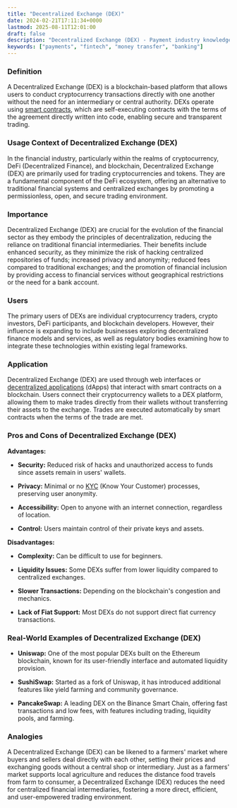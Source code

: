 ```yaml
---
title: "Decentralized Exchange (DEX)"
date: 2024-02-21T17:11:34+0000
lastmod: 2025-08-11T12:01:00
draft: false
description: "Decentralized Exchange (DEX) - Payment industry knowledge and insights"
keywords: ["payments", "fintech", "money transfer", "banking"]
---
```


### Definition

A Decentralized Exchange (DEX) is a blockchain-based platform that allows users to conduct cryptocurrency transactions directly with one another without the need for an intermediary or central authority. DEXs operate using [smart contracts](https://faisalkhanllc.xyz/resources/payments-wiki/s/smart-contract/), which are self-executing contracts with the terms of the agreement directly written into code, enabling secure and transparent trading.

### Usage Context of Decentralized Exchange (DEX)

In the financial industry, particularly within the realms of cryptocurrency, DeFi (Decentralized Finance), and blockchain, Decentralized Exchange (DEX) are primarily used for trading cryptocurrencies and tokens. They are a fundamental component of the DeFi ecosystem, offering an alternative to traditional financial systems and centralized exchanges by promoting a permissionless, open, and secure trading environment.

### Importance

Decentralized Exchange (DEX) are crucial for the evolution of the financial sector as they embody the principles of decentralization, reducing the reliance on traditional financial intermediaries. Their benefits include enhanced security, as they minimize the risk of hacking centralized repositories of funds; increased privacy and anonymity; reduced fees compared to traditional exchanges; and the promotion of financial inclusion by providing access to financial services without geographical restrictions or the need for a bank account.

### Users

The primary users of DEXs are individual cryptocurrency traders, crypto investors, DeFi participants, and blockchain developers. However, their influence is expanding to include businesses exploring decentralized finance models and services, as well as regulatory bodies examining how to integrate these technologies within existing legal frameworks.

### Application

Decentralized Exchange (DEX) are used through web interfaces or [decentralized applications](https://faisalkhanllc.xyz/resources/payments-wiki/d/decentralized-applications-dapps/) (dApps) that interact with smart contracts on a blockchain. Users connect their cryptocurrency wallets to a DEX platform, allowing them to make trades directly from their wallets without transferring their assets to the exchange. Trades are executed automatically by smart contracts when the terms of the trade are met.

### Pros and Cons of Decentralized Exchange (DEX)

**Advantages:**

- **Security:** Reduced risk of hacks and unauthorized access to funds since assets remain in users' wallets.

- **Privacy:** Minimal or no [KYC](https://faisalkhanllc.xyz/resources/payments-wiki/k/know-your-customer-kyc/) (Know Your Customer) processes, preserving user anonymity.

- **Accessibility:** Open to anyone with an internet connection, regardless of location.

- **Control:** Users maintain control of their private keys and assets.

**Disadvantages:**

- **Complexity:** Can be difficult to use for beginners.

- **Liquidity Issues:** Some DEXs suffer from lower liquidity compared to centralized exchanges.

- **Slower Transactions:** Depending on the blockchain's congestion and mechanics.

- **Lack of Fiat Support:** Most DEXs do not support direct fiat currency transactions.

### Real-World Examples of Decentralized Exchange (DEX)

- **Uniswap:** One of the most popular DEXs built on the Ethereum blockchain, known for its user-friendly interface and automated liquidity provision.

- **SushiSwap:** Started as a fork of Uniswap, it has introduced additional features like yield farming and community governance.

- **PancakeSwap:** A leading DEX on the Binance Smart Chain, offering fast transactions and low fees, with features including trading, liquidity pools, and farming.

### Analogies

A Decentralized Exchange (DEX) can be likened to a farmers' market where buyers and sellers deal directly with each other, setting their prices and exchanging goods without a central shop or intermediary. Just as a farmers' market supports local agriculture and reduces the distance food travels from farm to consumer, a Decentralized Exchange (DEX) reduces the need for centralized financial intermediaries, fostering a more direct, efficient, and user-empowered trading environment.
